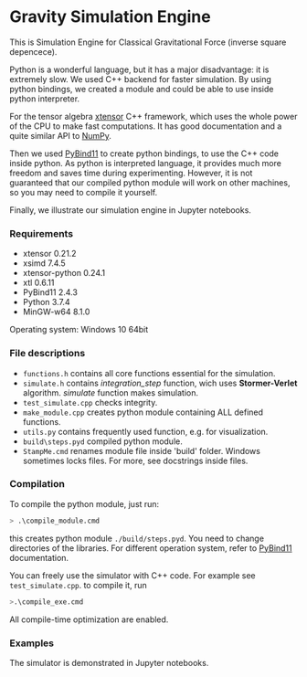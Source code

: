 # Gravity Simulation Engine
This is Simulation Engine for Classical Gravitational Force (inverse square depencece). 

Python is a wonderful language, but it has a major disadvantage: it is extremely slow.
We used C++ backend for faster simulation. By using python bindings, we created a module and could be able to use inside python interpreter.

For the tensor algebra [xtensor](https://xtensor.readthedocs.io/) C++ framework, which uses the whole power of the CPU to make fast computations. It has good documentation and a quite similar API to [NumPy](numpy.org).

Then we used [PyBind11](https://pybind11.readthedocs.io/en/stable/) to create python bindings, to use the C++ code inside python. As python is interpreted language, it provides much more freedom and saves time during experimenting. However, it is not guaranteed that our compiled python module will work on other machines, so you may need to compile it yourself.

Finally, we illustrate our simulation engine in Jupyter notebooks.

### Requirements
* xtensor 0.21.2
* xsimd 7.4.5
* xtensor-python 0.24.1
* xtl 0.6.11
* PyBind11 2.4.3
* Python 3.7.4
* MinGW-w64 8.1.0

Operating system: Windows 10 64bit
### File descriptions
* `functions.h` contains all core functions essential for the simulation.
* `simulate.h` contains *integration_step* function, wich uses **Stormer-Verlet** algorithm. *simulate* function makes simulation.
* `test_simulate.cpp` checks integrity.
* `make_module.cpp` creates python module containing ALL defined functions.
* `utils.py` contains frequently used function, e.g. for visualization.
* `build\steps.pyd` compiled python module.
* `StampMe.cmd` renames module file inside 'build' folder. Windows sometimes locks files.
For more, see docstrings inside files.
### Compilation
To compile the python module, just run:
```bash
> .\compile_module.cmd
```
this creates python module `./build/steps.pyd`. You need to change directories of the libraries. For different operation system, refer to [PyBind11](https://pybind11.readthedocs.io/en/stable/) documentation.

You can freely use the simulator with C++ code. For example see `test_simulate.cpp`. to compile it, run
```bash
>.\compile_exe.cmd
```

All compile-time optimization are enabled.
### Examples
The simulator is demonstrated in Jupyter notebooks.